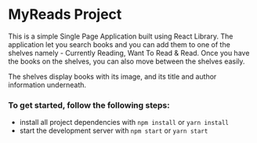 # MyReads Project

This is a simple Single Page Application built using React Library. The application let you search books and you can add them to one of the shelves namely - Currently Reading, Want To Read & Read. Once you have the books on the shelves, you can also move between the shelves easily. 

The shelves display books with its image, and its title and author information underneath. 

### To get started, follow the following steps:

* install all project dependencies with `npm install` or `yarn install`
* start the development server with `npm start` or `yarn start`
